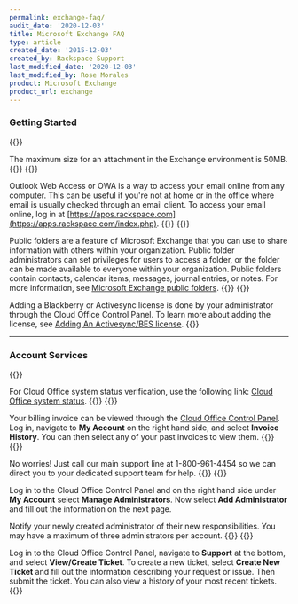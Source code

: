 ```yaml
---
permalink: exchange-faq/
audit_date: '2020-12-03'
title: Microsoft Exchange FAQ
type: article
created_date: '2015-12-03'
created_by: Rackspace Support
last_modified_date: '2020-12-03'
last_modified_by: Rose Morales
product: Microsoft Exchange
product_url: exchange
---
```


### Getting Started

{{<accordion title="What is the maximum size for an attachment?" col="in" href="accordion2">}}

The maximum size for an attachment in the Exchange environment is 50MB.
{{</accordion>}}
{{<accordion title="What is Outlook Web Access (OWA)?" col="in" href="accordion3">}}

Outlook Web Access or OWA is a way to access your email online from any
computer. This can be useful if you're not at home or in the office
where email is usually checked through an email client. To access your
email online, log in at
[https://apps.rackspace.com](https://apps.rackspace.com/index.php).
{{</accordion>}}
{{<accordion title="What are public folders?" col="in" href="accordion4">}}

Public folders are a feature of Microsoft Exchange that you can use to
share information with others within your organization. Public folder
administrators can set privileges for users to access a folder, or the
folder can be made available to everyone within your organization.
Public folders contain contacts, calendar items, messages, journal
entries, or notes. For more information, see [Microsoft Exchange public
folders](/support/how-to/microsoft-exchange-public-folders).
{{</accordion>}}
{{<accordion title="Where do I add an Activesync/Blackberry BES liscense?" col="in" href="accordion5">}}

Adding a Blackberry or Activesync license is done by your
administrator through the Cloud Office Control Panel. To learn more
about adding the license, see [Adding An
Activesync/BES
license](/support/how-to/add-an-activesync-or-bes-license).
{{</accordion>}}

------------------------------------------------------------------------

### Account Services

{{<accordion title="How can I determine the Cloud Office system status?" col="in" href="accordion6">}}

For Cloud Office system status verification, use the following link:
[Cloud Office system status](https://status.apps.rackspace.com/).
{{</accordion>}}
{{<accordion title="Where can I view my Cloud Office billing invoice?" col="in" href="accordion7">}}

Your billing invoice can be viewed through the [Cloud Office Control Panel](https://cp.rackspace.com/). Log in, navigate to
**My Account** on the right hand side, and select **Invoice History**.
You can then select any of your past invoices to view them.
{{</accordion>}}
{{<accordion title="Help! I'm locked out of my control panel!" col="in" href="accordion8">}}

No worries! Just call our main support line at 1-800-961-4454 so we can direct you to your
dedicated support team for help.
{{</accordion>}}
{{<accordion title="How do I add an admin to my account?" col="in" href="accordion10">}}

Log in to the Cloud Office Control Panel and on the right hand side under **My
Account** select **Manage Administrators**. Now select **Add
Administrator** and fill out the information on the next page.

Notify your newly created administrator of their new responsibilities.
You may have a maximum of three administrators per account.
{{</accordion>}}
{{<accordion title="How do I submit a ticket?" col="in" href="accordion11">}}

Log in to the Cloud Office Control Panel, navigate
to **Support** at the bottom, and select **View/Create Ticket**. To
create a new ticket, select **Create New Ticket** and fill out the
information describing your request or issue. Then submit the ticket.
You can also view a history of your most recent tickets.
{{</accordion>}}
